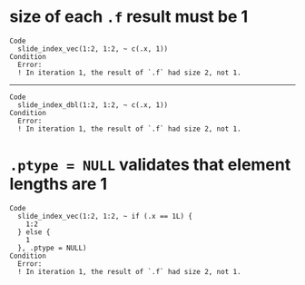 # size of each `.f` result must be 1

    Code
      slide_index_vec(1:2, 1:2, ~ c(.x, 1))
    Condition
      Error:
      ! In iteration 1, the result of `.f` had size 2, not 1.

---

    Code
      slide_index_dbl(1:2, 1:2, ~ c(.x, 1))
    Condition
      Error:
      ! In iteration 1, the result of `.f` had size 2, not 1.

# `.ptype = NULL` validates that element lengths are 1

    Code
      slide_index_vec(1:2, 1:2, ~ if (.x == 1L) {
        1:2
      } else {
        1
      }, .ptype = NULL)
    Condition
      Error:
      ! In iteration 1, the result of `.f` had size 2, not 1.

